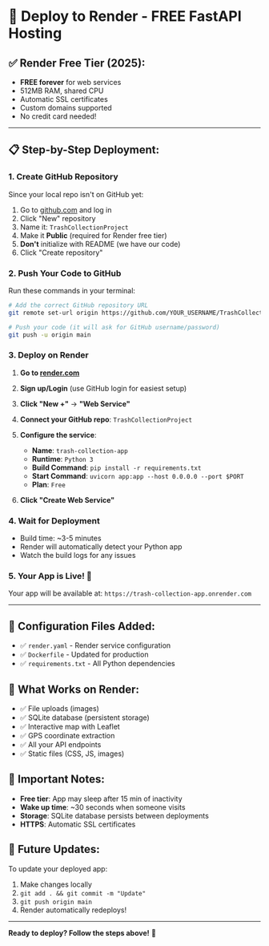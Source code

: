 # 🚀 Deploy to Render - FREE FastAPI Hosting

## ✅ Render Free Tier (2025):
- **FREE forever** for web services
- 512MB RAM, shared CPU
- Automatic SSL certificates
- Custom domains supported
- No credit card needed!

---

## 📋 Step-by-Step Deployment:

### 1. Create GitHub Repository
Since your local repo isn't on GitHub yet:

1. Go to [github.com](https://github.com) and log in
2. Click "New" repository
3. Name it: `TrashCollectionProject`
4. Make it **Public** (required for Render free tier)
5. **Don't** initialize with README (we have our code)
6. Click "Create repository"

### 2. Push Your Code to GitHub
Run these commands in your terminal:

```bash
# Add the correct GitHub repository URL
git remote set-url origin https://github.com/YOUR_USERNAME/TrashCollectionProject.git

# Push your code (it will ask for GitHub username/password)
git push -u origin main
```

### 3. Deploy on Render

1. **Go to [render.com](https://render.com)**
2. **Sign up/Login** (use GitHub login for easiest setup)
3. **Click "New +"** → **"Web Service"**
4. **Connect your GitHub repo**: `TrashCollectionProject`
5. **Configure the service**:
   - **Name**: `trash-collection-app`
   - **Runtime**: `Python 3`
   - **Build Command**: `pip install -r requirements.txt`
   - **Start Command**: `uvicorn app:app --host 0.0.0.0 --port $PORT`
   - **Plan**: `Free`

6. **Click "Create Web Service"**

### 4. Wait for Deployment
- Build time: ~3-5 minutes
- Render will automatically detect your Python app
- Watch the build logs for any issues

### 5. Your App is Live! 🎉
Your app will be available at: `https://trash-collection-app.onrender.com`

---

## 🔧 Configuration Files Added:
- ✅ `render.yaml` - Render service configuration
- ✅ `Dockerfile` - Updated for production
- ✅ `requirements.txt` - All Python dependencies

## 🎯 What Works on Render:
- ✅ File uploads (images)
- ✅ SQLite database (persistent storage)
- ✅ Interactive map with Leaflet
- ✅ GPS coordinate extraction
- ✅ All your API endpoints
- ✅ Static files (CSS, JS, images)

## 🚨 Important Notes:
- **Free tier**: App may sleep after 15 min of inactivity
- **Wake up time**: ~30 seconds when someone visits
- **Storage**: SQLite database persists between deployments
- **HTTPS**: Automatic SSL certificates

## 🔄 Future Updates:
To update your deployed app:
1. Make changes locally
2. `git add . && git commit -m "Update"`
3. `git push origin main`
4. Render automatically redeploys!

---

**Ready to deploy? Follow the steps above!** 🚀 